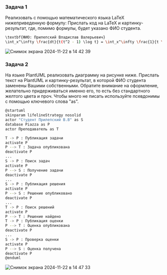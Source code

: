 ### Задача 1
Реализовать с помощью математического языка LaTeX нижеприведенную формулу:
Прислать код на LaTeX и картинку-результат, где, помимо формулы, будет указано ФИО студента.

```bash
\textbf{ФИО: Прилепский Владислав Валерьевич}
\int_x^\infty \frac{dt}{t(t^2 - 1) \log t} = \int_x^\infty \frac{1}{t \log t}\left( \sum_m t^{-2m} \right) dt = \sum_m \int_x^\infty \frac{t^{-2m}}{t \log t} dt \overset{u = t^{-2m}}{=} -\sum_m \mathrm{li}(x^{-2m})
```
![Снимок экрана 2024-11-22 в 14 42 39](https://github.com/user-attachments/assets/0cd04f08-dbf0-429f-8c9f-cb49f356c74d)

### Задача 2
На языке PlantUML реализовать диаграмму на рисунке ниже. Прислать текст на PlantUML и картинку-результат, в которой ФИО студента заменены Вашими собственными. Обратите внимание на оформление, желательно придерживаться именно его, то есть без стандартного желтого цвета и проч. Чтобы много не писать используйте псевдонимы с помощью ключевого слова "as".
```bash
@startuml
skinparam lifelineStrategy nosolid
actor "Студент Прилепский В.В" as S
database Piazza as P
actor Преподаватель as T

T -> P : Публикация задачи
activate P
P --> T : Задача опубликована
deactivate P
...
S -> P : Поиск задач
activate P
P --> S : Получение задачи
deactivate P
...
S -> P : Публикация решения
activate P
P --> S : Решение опубликовано
deactivate P
...
T -> P : Поиск решений
activate P
P --> T : Решение найдено
T -> P : Публикация оценки
P --> T : Оценка опубликована
deactivate P
...
S -> P : Проверка оценки
activate P
P --> S : Оценка получена
deactivate P
@enduml
```
![Снимок экрана 2024-11-22 в 14 47 33](https://github.com/user-attachments/assets/b63e96d0-ef98-4010-8270-8cb4d0f23f2e)
